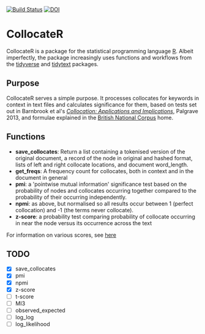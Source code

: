 [![Build Status](https://travis-ci.org/cokelly/collocateR.svg?branch=master)](https://travis-ci.org/cokelly/collocateR)  [![DOI](https://zenodo.org/badge/54512562.svg)](https://zenodo.org/badge/latestdoi/54512562)

# CollocateR

CollocateR is a package for the statistical programming language [R](https://www.r-project.org/).
Albeit imperfectly, the package increasingly uses functions and workflows from the [tidyverse](http://tidyverse.org/) and [tidytext](http://tidytextmining.com/) packages.

## Purpose

CollocateR serves a simple purpose. It processes collocates for keywords in context in text files and calculates significance for them, based on tests set out in Barnbrook et al's [_Collocation: Applications and Implications_](https://www.palgrave.com/gb/book/9781403946126), Palgrave 2013, and formulae explained in the [British National Corpus](http://rdues.bcu.ac.uk/bncweb/manual/bncwebman-collocation.htm) home.

## Functions

- **save_collocates**: Return a list containing a tokenised version of the original document, a record of the node in original and hashed format, lists of left and right collocate locations, and document word_length.
- **get_freqs**: A frequency count for collocates, both in context and in the document in general
- **pmi**: a 'pointwise mutual information' significance test based on the probability of nodes and collocates occurring together compared to the probability of their occurring independently.
- **npmi**: as above, but normalised so all results occur between 1 (perfect collocation) and -1 (the terms never collocate).
- **z-score**: a probability test comparing probability of collocate occurring in near the node versus its occurrence across the text

For information on various scores, see [here](http://rdues.bcu.ac.uk/bncweb/manual/bncwebman-collocation.htm)

## TODO

- [x] save_collocates
- [x] pmi
- [x] npmi
- [x] z-score
- [ ] t-score
- [ ] MI3
- [ ] observed_expected
- [ ] log_log
- [ ] log_likelihood
